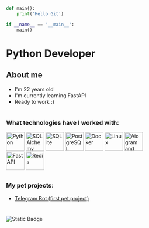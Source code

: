 ```python
def main():
	print('Hello Git')

if __name__ == '__main__':
	main()
```
# Python Developer
## About me
- I'm 22 years old
- I'm currently learning FastAPI
- Ready to work \:)

#

### What technologies have I worked with:
<img src="https://cdn.jsdelivr.net/gh/devicons/devicon/icons/python/python-original.svg" 
height=50 title='Python'/> 
<img src="https://cdn.jsdelivr.net/gh/devicons/devicon/icons/sqlalchemy/sqlalchemy-original.svg" 
height=50 title='SQLAlchemy'/>
<img src="https://cdn.jsdelivr.net/gh/devicons/devicon/icons/sqlite/sqlite-original.svg" 
height=50 title='SQLite'/>
<img src="https://cdn.jsdelivr.net/gh/devicons/devicon/icons/postgresql/postgresql-original.svg" 
height=50 title='PostgreSQL'/>
<img src="https://cdn.jsdelivr.net/gh/devicons/devicon/icons/docker/docker-original.svg" 
height=50 title='Docker'/>
<img src="https://cdn.jsdelivr.net/gh/devicons/devicon/icons/linux/linux-original.svg" 
height=50 title='Linux'/>
<img src="https://avatars.githubusercontent.com/u/33784865?s=200&v=4"
height=50 title='Aiogram and aiogram-dialog'/>  
<img src="https://cdn.jsdelivr.net/gh/devicons/devicon/icons/fastapi/fastapi-original.svg" 
height=50 title='FastAPI'/>
<img src="https://cdn.jsdelivr.net/gh/devicons/devicon/icons/redis/redis-original.svg" 
height=50 title='Redis'/>
##
### My pet projects:
- [Telegram Bot (first pet project)](https://github.com/Brrrya/AioPointBot4.git)

#
![Static Badge](https://img.shields.io/badge/Telegram-blue)
